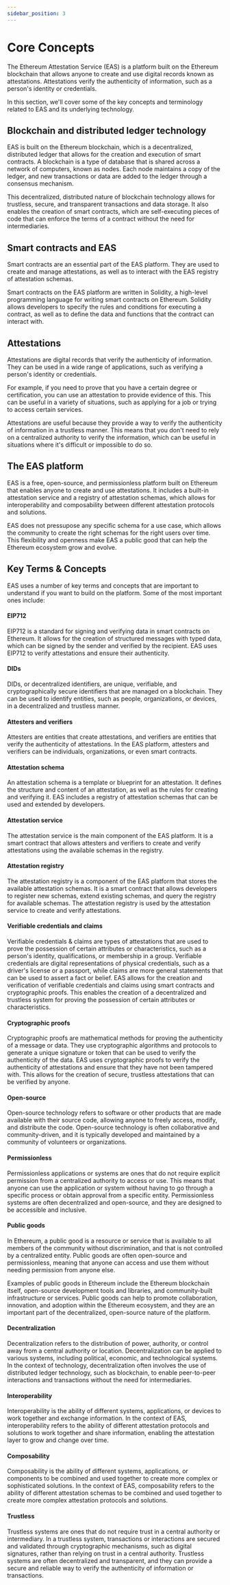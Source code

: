 ```yaml
---
sidebar_position: 3
---
```


# Core Concepts
The Ethereum Attestation Service (EAS) is a platform built on the Ethereum blockchain that allows anyone to create and use digital records known as attestations. Attestations verify the authenticity of information, such as a person's identity or credentials.

In this section, we'll cover some of the key concepts and terminology related to EAS and its underlying technology.

## Blockchain and distributed ledger technology
EAS is built on the Ethereum blockchain, which is a decentralized, distributed ledger that allows for the creation and execution of smart contracts. A blockchain is a type of database that is shared across a network of computers, known as nodes. Each node maintains a copy of the ledger, and new transactions or data are added to the ledger through a consensus mechanism.

This decentralized, distributed nature of blockchain technology allows for trustless, secure, and transparent transactions and data storage. It also enables the creation of smart contracts, which are self-executing pieces of code that can enforce the terms of a contract without the need for intermediaries.

## Smart contracts and EAS
Smart contracts are an essential part of the EAS platform. They are used to create and manage attestations, as well as to interact with the EAS registry of attestation schemas.

Smart contracts on the EAS platform are written in Solidity, a high-level programming language for writing smart contracts on Ethereum. Solidity allows developers to specify the rules and conditions for executing a contract, as well as to define the data and functions that the contract can interact with.

## Attestations
Attestations are digital records that verify the authenticity of information. They can be used in a wide range of applications, such as verifying a person's identity or credentials.

For example, if you need to prove that you have a certain degree or certification, you can use an attestation to provide evidence of this. This can be useful in a variety of situations, such as applying for a job or trying to access certain services.

Attestations are useful because they provide a way to verify the authenticity of information in a trustless manner. This means that you don't need to rely on a centralized authority to verify the information, which can be useful in situations where it's difficult or impossible to do so.

## The EAS platform
EAS is a free, open-source, and permissionless platform built on Ethereum that enables anyone to create and use attestations. It includes a built-in attestation service and a registry of attestation schemas, which allows for interoperability and composability between different attestation protocols and solutions.

EAS does not pressupose any specific schema for a use case, which allows the community to create the right schemas for the right users over time. This flexibility and openness make EAS a public good that can help the Ethereum ecosystem grow and evolve.


## Key Terms & Concepts
EAS uses a number of key terms and concepts that are important to understand if you want to build on the platform. Some of the most important ones include:

#### **EIP712**
EIP712 is a standard for signing and verifying data in smart contracts on Ethereum. It allows for the creation of structured messages with typed data, which can be signed by the sender and verified by the recipient. EAS uses EIP712 to verify attestations and ensure their authenticity.

#### **DIDs**
DIDs, or decentralized identifiers, are unique, verifiable, and cryptographically secure identifiers that are managed on a blockchain. They can be used to identify entities, such as people, organizations, or devices, in a decentralized and trustless manner. 

#### **Attesters and verifiers** 
Attesters are entities that create attestations, and verifiers are entities that verify the authenticity of attestations. In the EAS platform, attesters and verifiers can be individuals, organizations, or even smart contracts.

#### **Attestation schema** 
An attestation schema is a template or blueprint for an attestation. It defines the structure and content of an attestation, as well as the rules for creating and verifying it. EAS includes a registry of attestation schemas that can be used and extended by developers.

#### **Attestation service**
The attestation service is the main component of the EAS platform. It is a smart contract that allows attesters and verifiers to create and verify attestations using the available schemas in the registry.

#### **Attestation registry**
The attestation registry is a component of the EAS platform that stores the available attestation schemas. It is a smart contract that allows developers to register new schemas, extend existing schemas, and query the registry for available schemas. The attestation registry is used by the attestation service to create and verify attestations.

#### **Verifiable credentials and claims**
Verifiable credentials & claims are types of attestations that are used to prove the possession of certain attributes or characteristics, such as a person's identity, qualifications, or membership in a group. Verifiable credentials are digital representations of physical credentials, such as a driver's license or a passport, while claims are more general statements that can be used to assert a fact or belief. EAS allows for the creation and verification of verifiable credentials and claims using smart contracts and cryptographic proofs. This enables the creation of a decentralized and trustless system for proving the possession of certain attributes or characteristics.

#### **Cryptographic proofs**
Cryptographic proofs are mathematical methods for proving the authenticity of a message or data. They use cryptographic algorithms and protocols to generate a unique signature or token that can be used to verify the authenticity of the data. EAS uses cryptographic proofs to verify the authenticity of attestations and ensure that they have not been tampered with. This allows for the creation of secure, trustless attestations that can be verified by anyone.

#### **Open-source** 
Open-source technology refers to software or other products that are made available with their source code, allowing anyone to freely access, modify, and distribute the code. Open-source technology is often collaborative and community-driven, and it is typically developed and maintained by a community of volunteers or organizations.

#### **Permissionless** 
Permissionless applications or systems are ones that do not require explicit permission from a centralized authority to access or use. This means that anyone can use the application or system without having to go through a specific process or obtain approval from a specific entity. Permissionless systems are often decentralized and open-source, and they are designed to be accessible and inclusive.

#### **Public goods**
In Ethereum, a public good is a resource or service that is available to all members of the community without discrimination, and that is not controlled by a centralized entity. Public goods are often open-source and permissionless, meaning that anyone can access and use them without needing permission from anyone else.

Examples of public goods in Ethereum include the Ethereum blockchain itself, open-source development tools and libraries, and community-built infrastructure or services. Public goods can help to promote collaboration, innovation, and adoption within the Ethereum ecosystem, and they are an important part of the decentralized, open-source nature of the platform.

#### **Decentralization**
Decentralization refers to the distribution of power, authority, or control away from a central authority or location. Decentralization can be applied to various systems, including political, economic, and technological systems. In the context of technology, decentralization often involves the use of distributed ledger technology, such as blockchain, to enable peer-to-peer interactions and transactions without the need for intermediaries.

#### **Interoperability** 
Interoperability is the ability of different systems, applications, or devices to work together and exchange information. In the context of EAS, interoperability refers to the ability of different attestation protocols and solutions to work together and share information, enabling the attestation layer to grow and change over time.

#### **Composability**
Composability is the ability of different systems, applications, or components to be combined and used together to create more complex or sophisticated solutions. In the context of EAS, composability refers to the ability of different attestation schemas to be combined and used together to create more complex attestation protocols and solutions. 

#### **Trustless**
Trustless systems are ones that do not require trust in a central authority or intermediary. In a trustless system, transactions or interactions are secured and validated through cryptographic mechanisms, such as digital signatures, rather than relying on trust in a central authority. Trustless systems are often decentralized and transparent, and they can provide a secure and reliable way to verify the authenticity of information or transactions.